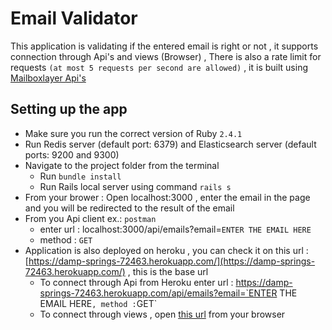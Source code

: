 # Email Validator

This application is validating if the entered email is right or not , it supports connection through Api's and views (Browser) , There is also a rate limit for requests `(at most 5 requests per second are allowed)` , it is built using [Mailboxlayer Api's](https://mailboxlayer.com)

## Setting up the app


- Make sure you run the correct version of Ruby `2.4.1`
- Run Redis server (default port: 6379) and Elasticsearch server (default ports: 9200 and 9300)
- Navigate to the project folder from the terminal
	- Run `bundle install`
	- Run Rails local server using command `rails s`
- From your brower : Open localhost:3000 , enter the email in the page and you will be redirected to the result of the email
- From you Api client ex.: `postman` 
	- enter url : localhost:3000/api/emails?email=`ENTER THE EMAIL HERE`
	- method : `GET`
- Application is also deployed on heroku , you can check it on this url : [https://damp-springs-72463.herokuapp.com/](https://damp-springs-72463.herokuapp.com/) , this is the base url
	- To connect through Api from Heroku enter url : https://damp-springs-72463.herokuapp.com/api/emails?email=`ENTER THE EMAIL HERE` , method : `GET`
	- To connect through views , open [this url](https://damp-springs-72463.herokuapp.com/) from your browser
